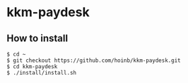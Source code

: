 # kkm-paydesk

## How to install

```
$ cd ~
$ git checkout https://github.com/hoinb/kkm-paydesk.git
$ cd kkm-paydesk
$ ./install/install.sh
```
